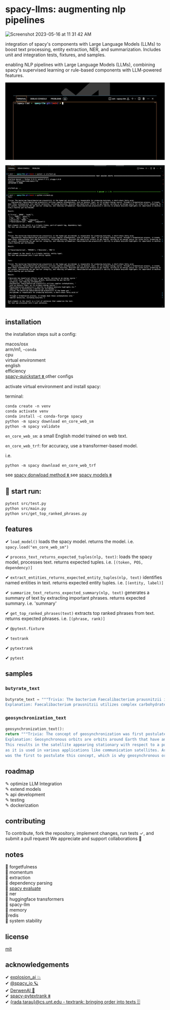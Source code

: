 # spacy-llms: augmenting nlp pipelines

<img width="514" alt="Screenshot 2023-05-16 at 11 31 42 AM" src="https://github.com/patmejia/spacy-llm/assets/92187562/af4ce21a-e872-4f5f-9d1b-cc464d812157">

integration of spacy's components with Large Language Models (LLMs) to boost text processing, entity extraction, NER, and summarization. Includes unit and integration tests, fixtures, and samples.

enabling NLP pipelines with Large Language Models (LLMs), combining spacy's supervised learning or rule-based components with LLM-powered features.

![process_text_foo](docs/process_text.gif)

![console-output](docs/console_screenshoot.png)

## installation

the installation steps suit a config:

macos/osx</br>
arm/m1, -`conda`</br>
cpu</br>
virtual environment</br>
english</br>
efficiency</br>
[spacy-quickstart ⩩ ](https://spacy.io/usage#quickstart) other configs

activate virtual environment and install spacy:

terminal:

```shell
conda create -n venv
conda activate venv
conda install -c conda-forge spacy
python -m spacy download en_core_web_sm
python -m spacy validate
```

`en_core_web_sm`: a small English model trained on web text.

`en_core_web_trf`: for accuracy, use a transformer-based model.

i.e.

```shell
python -m spacy download en_core_web_trf
```
see [spacy donwload method ⩩ ](https://spacy.io/api/cli#download)
see [spacy models ⩩ ](https://spacy.io/models/en#en_core_web_sm)

## 🏁 start run:

```shell
pytest src/test.py
python src/main.py
python src/get_top_ranked_phrases.py
```

## features

✔︎ `load_model()` loads the spacy model. returns the model. i.e. `spacy.load("en_core_web_sm")`

✔︎ `process_text_returns_expected_tuples(nlp, text)`: loads the spacy model, processes text. returns expected tuples. i.e. `[(token, POS, dependency)]`

✔︎ `extract_entities_returns_expected_entity_tuples(nlp, text)` identifies named entities in text. returns expected entity tuples. i.e. `[(entity, label)]`

✔︎ `summarize_text_returns_expected_summary(nlp, text)` generates a summary of text by extracting important phrases. returns expected summary. i.e. 'summary'

✔︎ `get_top_ranked_phrases(text)` extracts top ranked phrases from text. returns expected phrases. i.e. `[(phrase, rank)]`

✔︎ `@pytest.fixture`

✔︎ `textrank`

✔︎ `pytextrank`

✔︎ `pytest`

## samples

### `butyrate_text`

```python
butyrate_text = """Trivia: The bacterium Faecalibacterium prausnitzii in the human gut microbiome is responsible for producing butyrate, a short-chain fatty acid.
Explanation: Faecalibacterium prausnitzii utilizes complex carbohydrates, such as dietary fiber, as its primary energy source. Through a fermentation process, it breaks down these carbohydrates into smaller molecules, including butyrate. Butyrate has beneficial effects on gut health, serving as an energy source for colon cells, promoting their growth, maintaining the gut barrier integrity, and reducing inflammation. Faecalibacterium prausnitzii's ability to produce butyrate highlights its importance in maintaining a healthy gut microbiome."""
```

### `geosynchronization_text`

```python
geosynchronization_text():
return """Trivia: The concept of geosynchronization was first postulated by Arthur C. Clarke.
Explanation: Geosynchronous orbits are orbits around Earth that have an orbital period matching Earth's rotation period.
This results in the satellite appearing stationary with respect to a point on Earth's surface. This concept is crucial in space physics and geodesy,
as it is used in various applications like communication satellites. Arthur C. Clarke, a British science fiction writer,
was the first to postulate this concept, which is why geosynchronous orbits are sometimes referred to as Clarke orbits."""
```

## roadmap

✎ optimize LLM Integration </br>
✎ extend models </br>
✎ api development </br>
✎ testing </br>
✎ dockerization </br>

## contributing

To contribute, fork the repository, implement changes, run tests ✓, and submit a pull request We appreciate and support collaborations 🤝

## notes

💭 forgetfulness</br>
💭 momentum</br>
💭 extraction</br>
💭 dependency parsing </br>
💭 [spacy evaluate](https://spacy.io/api/cli#evaluate)</br>
💭 ner</br>
🤗 huggingface transformers</br>
🦙 spacy-llm  
💭 memory</br>
💭redis</br>
💭 system stability</br>

## license

[mit](https://choosealicense.com/licenses/mit/)

## acknowledgements

✔︎ [explosion_ai 💥](https://github.com/explosion)</br>
✔︎ [@spacy_io 🪐](https://github.com/explosion/spacy-llm)</br>
✔︎ [DerwenAI 🌲](https://github.com/DerwenAI)</br>
✔︎ [spacy-pytextrank ⩩ ](https://spacy.io/universe/project/spacy-pytextrank)</br>
✔︎ [{rada,tarau}@cs.unt.edu - textrank: bringing order into texts 🗄️](https://web.eecs.umich.edu/~mihalcea/papers/mihalcea.emnlp04.pdf)</br>
